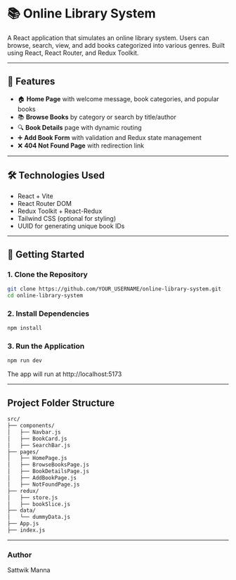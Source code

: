 # 📚 Online Library System

A React application that simulates an online library system. Users can browse, search, view, and add books categorized into various genres. Built using React, React Router, and Redux Toolkit.

---

## 🔧 Features

- 🏠 **Home Page** with welcome message, book categories, and popular books
- 📚 **Browse Books** by category or search by title/author
- 🔍 **Book Details** page with dynamic routing
- ➕ **Add Book Form** with validation and Redux state management
- ❌ **404 Not Found Page** with redirection link

---

## 🛠️ Technologies Used

- React + Vite
- React Router DOM
- Redux Toolkit + React-Redux
- Tailwind CSS (optional for styling)
- UUID for generating unique book IDs

---

## 🚀 Getting Started

### 1. Clone the Repository

```bash
git clone https://github.com/YOUR_USERNAME/online-library-system.git
cd online-library-system
```
### 2. Install Dependencies

```bash
npm install
```

### 3. Run the Application

```bash
npm run dev
```
The app will run at http://localhost:5173

---


## Project Folder Structure

```bash
src/
├── components/
│   ├── Navbar.js
│   ├── BookCard.js
│   ├── SearchBar.js
├── pages/
│   ├── HomePage.js
│   ├── BrowseBooksPage.js
│   ├── BookDetailsPage.js
│   ├── AddBookPage.js
│   ├── NotFoundPage.js
├── redux/
│   ├── store.js
│   ├── bookSlice.js
├── data/
│   └── dummyData.js
├── App.js
├── index.js
```
---

### Author

Sattwik Manna